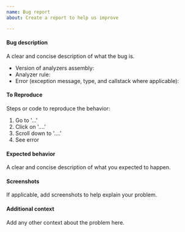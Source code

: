 ```yaml
---
name: Bug report
about: Create a report to help us improve

---
```


#### Bug description
A clear and concise description of what the bug is.

- Version of analyzers assembly: 
- Analyzer rule: 
- Error (exception message, type, and callstack where applicable): 

#### To Reproduce
Steps or code to reproduce the behavior:
1. Go to '...'
2. Click on '....'
3. Scroll down to '....'
4. See error

#### Expected behavior
A clear and concise description of what you expected to happen.

#### Screenshots
If applicable, add screenshots to help explain your problem.

#### Additional context
Add any other context about the problem here.
